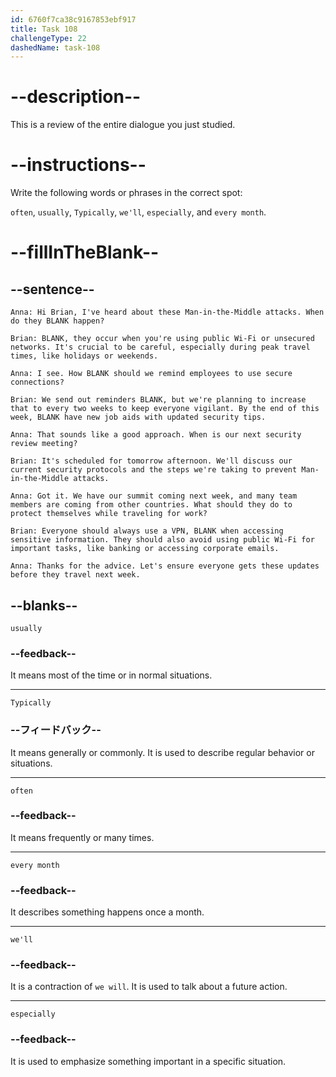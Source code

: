 ```yaml
---
id: 6760f7ca38c9167853ebf917
title: Task 108
challengeType: 22
dashedName: task-108
---
```


<!-- REVIEW -->

# --description--

This is a review of the entire dialogue you just studied.

# --instructions--

Write the following words or phrases in the correct spot:

`often`, `usually`, `Typically`,  `we'll`, `especially`, and `every month`.

# --fillInTheBlank--

## --sentence--

`Anna: Hi Brian, I've heard about these Man-in-the-Middle attacks. When do they BLANK happen?`

`Brian: BLANK, they occur when you're using public Wi-Fi or unsecured networks. It's crucial to be careful, especially during peak travel times, like holidays or weekends.`

`Anna: I see. How BLANK should we remind employees to use secure connections?`

`Brian: We send out reminders BLANK, but we're planning to increase that to every two weeks to keep everyone vigilant. By the end of this week, BLANK have new job aids with updated security tips.`

`Anna: That sounds like a good approach. When is our next security review meeting?`

`Brian: It's scheduled for tomorrow afternoon. We'll discuss our current security protocols and the steps we're taking to prevent Man-in-the-Middle attacks.`

`Anna: Got it. We have our summit coming next week, and many team members are coming from other countries. What should they do to protect themselves while traveling for work?`

`Brian: Everyone should always use a VPN, BLANK when accessing sensitive information. They should also avoid using public Wi-Fi for important tasks, like banking or accessing corporate emails.`

`Anna: Thanks for the advice. Let's ensure everyone gets these updates before they travel next week.`


## --blanks--

`usually`

### --feedback--

It means most of the time or in normal situations.

---

`Typically`

### --フィードバック--

It means generally or commonly. It is used to describe regular behavior or situations.

---

`often`

### --feedback--

It means frequently or many times.

---

`every month`

### --feedback--

It describes something happens once a month.

---

`we'll`

### --feedback--

It is a contraction of `we will`. It is used to talk about a future action.

---

`especially`

### --feedback--

It is used to emphasize something important in a specific situation.

